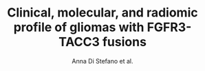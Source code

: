 ---
cat: gaia
subcat: brainomics
bestof: false
author: Anna Di Stefano et al.
title: Clinical, molecular, and radiomic profile of gliomas with FGFR3-TACC3 fusions
journal: Neuro-Oncology
year: 2020
type: article
url: https -//doi.org/10.1093/neuonc/noaa121
doi: 10.1093/neuonc/noaa121
---